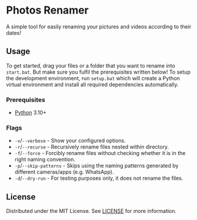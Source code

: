 # Photos Renamer

A simple tool for easily renaming your pictures and videos according to their dates!

## Usage

To get started, drag your files or a folder that you want to rename into `start.bat`. But make sure you fulfil the prerequisites written below! To setup the development environment, run `setup.bat` which will create a Python virtual environment and install all required dependencies automatically.

### Prerequisites

- [Python](https://python.org) 3.10+

### Flags

- `-v`/`--verbose` - Show your configured options.
- `-r`/`--recurse` - Recursively rename files nested within directory.
- `-f`/`--force` - Forcibly rename files without checking whether it is in the right naming convention.
- `-p`/`--skip-patterns` - Skips using the naming patterns generated by different cameras/apps (e.g. WhatsApp).
- `-d`/`--dry-run` - For testing purposes only, it does not rename the files.

## License

Distributed under the MIT License. See [LICENSE](LICENSE) for more information.